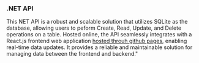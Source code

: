 ### .NET API
This NET API is a robust and scalable solution that utilizes SQLite as the database, allowing users to peform Create, Read, Update, and Delete operations on a table.
Hosted online, the API seamlessly integrates with a React.js frontend web application [hosted throuh github pages](https://shalkaofwar.github.io/Blog/#/Table), enabling real-time data updates.
It provides a reliable and maintainable solution for managing data between the frontend and backend."
